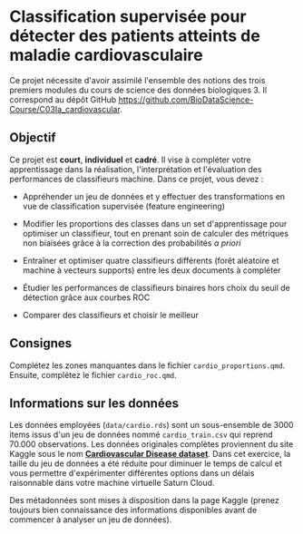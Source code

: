 # Classification supervisée pour détecter des patients atteints de maladie cardiovasculaire

Ce projet nécessite d'avoir assimilé l'ensemble des notions des trois premiers modules du cours de science des données biologiques 3. Il correspond au dépôt GitHub <https://github.com/BioDataScience-Course/C03Ia_cardiovascular>.

## Objectif

Ce projet est **court**, **individuel** et **cadré**. Il vise à compléter votre apprentissage dans la réalisation, l'interprétation et l'évaluation des performances de classifieurs machine. Dans ce projet, vous devez :

-   Appréhender un jeu de données et y effectuer des transformations en vue de classification supervisée (feature engineering)

-   Modifier les proportions des classes dans un set d'apprentissage pour optimiser un classifieur, tout en prenant soin de calculer des métriques non biaisées grâce à la correction des probabilités *a priori*

-   Entraîner et optimiser quatre classifieurs différents (forêt aléatoire et machine à vecteurs supports) entre les deux documents à compléter

-   Étudier les performances de classifieurs binaires hors choix du seuil de détection grâce aux courbes ROC

-   Comparer des classifieurs et choisir le meilleur

## Consignes

Complétez les zones manquantes dans le fichier `cardio_proportions.qmd`. Ensuite, complétez le fichier `cardio_roc.qmd`.

## Informations sur les données

Les données employées (`data/cardio.rds`) sont un sous-ensemble de 3000 items issus d'un jeu de données nommé `cardio_train.csv` qui reprend 70.000 observations. Les données originales complètes proviennent du site Kaggle sous le nom [**Cardiovascular Disease dataset**](https://www.kaggle.com/datasets/sulianova/cardiovascular-disease-dataset). Dans cet exercice, la taille du jeu de données a été réduite pour diminuer le temps de calcul et vous permettre d'expérimenter différentes options dans un délais raisonnable dans votre machine virtuelle Saturn Cloud.

Des métadonnées sont mises à disposition dans la page Kaggle (prenez toujours bien connaissance des informations disponibles avant de commencer à analyser un jeu de données).
